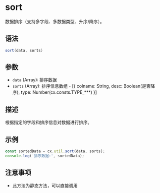 # sort

数据排序（支持多字段、多数据类型、升序/降序）。

## 语法

```javascript
sort(data, sorts)
```

## 参数

- `data` (Array): 排序数据
- `sorts` (Array): 排序信息数组 - [{ colname: String, desc: Boolean(是否降序), type: Number(cx.consts.TYPE_***) }]

## 描述

根据指定的字段和排序信息对数据进行排序。

## 示例

```javascript
const sortedData = cx.util.sort(data, sorts);
console.log('排序数据:', sortedData);
```

## 注意事项

- 此方法为静态方法，可以直接调用 